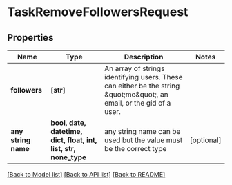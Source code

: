 # TaskRemoveFollowersRequest


## Properties
Name | Type | Description | Notes
------------ | ------------- | ------------- | -------------
**followers** | **[str]** | An array of strings identifying users. These can either be the string \&quot;me\&quot;, an email, or the gid of a user. | 
**any string name** | **bool, date, datetime, dict, float, int, list, str, none_type** | any string name can be used but the value must be the correct type | [optional]

[[Back to Model list]](../README.md#documentation-for-models) [[Back to API list]](../README.md#documentation-for-api-endpoints) [[Back to README]](../README.md)


